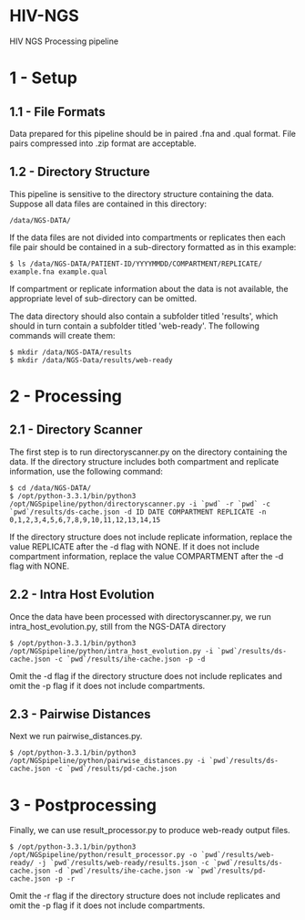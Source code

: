 HIV-NGS
=======

HIV NGS Processing pipeline

# 1 - Setup

## 1.1 - File Formats

Data prepared for this pipeline should be in paired .fna and .qual format. File pairs compressed into .zip format are acceptable.

## 1.2 -  Directory Structure

This pipeline is sensitive to the directory structure containing the data. Suppose all data files are contained in this directory:

    /data/NGS-DATA/

If the data files are not divided into compartments or replicates then each file pair should be contained in a sub-directory formatted as in this example:

    $ ls /data/NGS-DATA/PATIENT-ID/YYYYMMDD/COMPARTMENT/REPLICATE/
    example.fna example.qual

If compartment or replicate information about the data is not available, the appropriate level of sub-directory can be omitted.

The data directory should also contain a subfolder titled 'results', which should in turn contain a subfolder titled 'web-ready'. The following commands will create them:

    $ mkdir /data/NGS-DATA/results
    $ mkdir /data/NGS-Data/results/web-ready

# 2 - Processing

## 2.1 - Directory Scanner

The first step is to run directoryscanner.py on the directory containing the data. If the directory structure includes both compartment and replicate information, use the following command:

    $ cd /data/NGS-DATA/
    $ /opt/python-3.3.1/bin/python3 /opt/NGSpipeline/python/directoryscanner.py -i `pwd` -r `pwd` -c `pwd`/results/ds-cache.json -d ID DATE COMPARTMENT REPLICATE -n 0,1,2,3,4,5,6,7,8,9,10,11,12,13,14,15

If the directory structure does not include replicate information, replace the value REPLICATE after the -d flag with NONE. If it does not include compartment information, replace the value COMPARTMENT after the -d flag with NONE.

## 2.2 - Intra Host Evolution

Once the data have been processed with directoryscanner.py, we run intra_host_evolution.py, still from the NGS-DATA directory

    $ /opt/python-3.3.1/bin/python3 /opt/NGSpipeline/python/intra_host_evolution.py -i `pwd`/results/ds-cache.json -c `pwd`/results/ihe-cache.json -p -d

Omit the -d flag if the directory structure does not include replicates and omit the -p flag if it does not include compartments.

## 2.3 - Pairwise Distances

Next we run pairwise_distances.py.

    $ /opt/python-3.3.1/bin/python3 /opt/NGSpipeline/python/pairwise_distances.py -i `pwd`/results/ds-cache.json -c `pwd`/results/pd-cache.json

# 3 - Postprocessing

Finally, we can use result_processor.py to produce web-ready output files.

    $ /opt/python-3.3.1/bin/python3 /opt/NGSpipeline/python/result_processor.py -o `pwd`/results/web-ready/ -j `pwd`/results/web-ready/results.json -c `pwd`/results/ds-cache.json -d `pwd`/results/ihe-cache.json -w `pwd`/results/pd-cache.json -p -r

Omit the -r flag if the directory structure does not include replicates and omit the -p flag if it does not include compartments.
